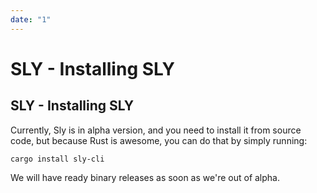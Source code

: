 ```yaml
---
date: "1"
---
```

# SLY - Installing SLY

## SLY - Installing SLY

Currently, Sly is in alpha version, and you need to install it from source code, but because
Rust is awesome, you can do that by simply running:

```
cargo install sly-cli
```

We will have ready binary releases as soon as we're out of alpha.
